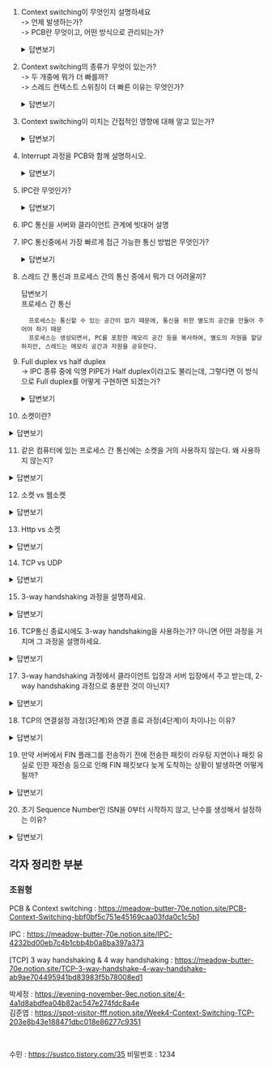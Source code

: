 
1. Context switching이 무엇인지 설명하세요 <br> 
    -> 언제 발생하는가? <br> 
    -> PCB란 무엇이고, 어떤 방식으로 관리되는가?

   <details>
       <summary>답변보기</summary>
       Q) Context switching이 무엇인지 설명하세요 
       <br>
       A) CPU가 이전의 프로세스 상태를 PCB에 보관하고, 또 다른 프로세스의 정보를 PCB에 읽어 레지스터에 적재하는 과정
       <br>
       <br>
       Q) 언제 발생하는가?
       <br>
       A) 주어진 time slice를 다 사용했거나, IO 작업을 해야하거나, 다른 리소스를 기다려야 하거나
       <br>
       <br>
       Q) PCB란 무엇이고, 어떤 방식으로 관리가 되는가?
       <br>
       A) 프로세스 메타데이터들을 저장해 놓는 곳, 한 PCB 안에는 한 프로세스의 정보가 담김. Linked list 방식으로 관리
   </details>

2. Context switching의 종류가 무엇이 있는가? <br>
   -> 두 개중에 뭐가 더 빠를까? <br>
   -> 스레드 컨텍스트 스위칭이 더 빠른 이유는 무엇인가?

   <details>
       <summary>답변보기</summary>
        Q) Context switching의 종류가 무엇이 있는가? 
       <br>
       A) 스레드 컨텍스트 스위칭, 프로세스 컨텍스트 스위칭
       <br>
       <br>
       Q) 스레드 컨텍스트 스위칭이 더 빠른 이유는?
       <br>
       A1) 쓰레드는 공유하는 영역이 많기 때문에 컨텍스트 스위칭이 빠르다. <br>
       A2) 프로세스 컨텍스트 스위칭이 일어났을 경우, 공유하는 데이터가 없으므로 캐쉬가 지금껏 쌓아 놓은 데이터들이 무너지고 새로 캐쉬정보를 쌓아야 한다. 이것이 프로세스 컨텍스트 스위칭에 부담이 되는 요소이다. <br> 반면, 쓰레드라면 저장된 캐쉬 데이터는 쓰레드가 바뀌어도 공유하는 데이터가 있으므로 의미있다. 그러므로 컨텍스트 스위칭이 빠른 것이다.
   </details>

3. Context switching이 미치는 간접적인 영향에 대해 알고 있는가?
   <details>
       <summary>답변보기</summary>
       캐시 오염 <br>
   
      https://youtu.be/Xh9Nt7y07FE
   
   </details>
   
4. Interrupt 과정을 PCB와 함께 설명하시오.

   <details>
       <summary>답변보기</summary>
      1. 입출력 장치는 CPU에 인터럽트 요청 신호를 보낸다. <br>
      2. CPU는 실행 사이클이 끝나고 명령어를 인출하기 전 항상 인터럽트 여부를 확인한다. <br>
      3. CPU는 인터럽트 요청을 확인하고 인터럽트 플래그를 통해 현재 인터럽트를 받아들일 수 있는지 여부를 확인한다. <br>
      4. 인터럽트를 받아들일 수 있다면 CPU는 지금까지의 작업을 PCB에 백업한다. <br>
      5. CPU는 인터럽트 벡터를 참조하여 인터럽트 서비스 루틴을 실행한다. <br>
      6. 인터럽트 서비스 루틴 실행이 끝나면 4번에서 백업해 둔 작업을 복구하여 실행을 재개한다.
   </details>

5. IPC란 무엇인가? 

   <details>
       <summary>답변보기</summary>
       프로세스의 통신을 위한 것
   </details>

6. IPC 통신을 서버와 클라이언트 관계에 빗대어 설명




7. IPC 통신중에서 가장 빠르게 접근 가능한 통신 방법은 무엇인가?

   <details>
       <summary>답변보기</summary>
         공유 메모리 방식. 중개자 없이 곧바로 메모리에 접근할 수 있기 때문에 가장 빠르다.
   </details>


8. 스레드 간 통신과 프로세스 간의 통신 중에서 뭐가 더 어려울끼?

    <detail>
       <summary>답변보기</summary>
         프로세스 간 통신

         프로세스는 통신할 수 있는 공간이 없기 때문에, 통신을 위한 별도의 공간을 만들어 주어야 하기 때문
         프로세스는 생성되면서, PC를 포함한 메모리 공간 등을 복사하여, 별도의 자원을 할당하지만, 스레드는 메모리 공간과 자원을 공유한다.
    </detail>


9. Full duplex vs half duplex <br>
   -> IPC 종류 중에 익명 PIPE가 Half duplex이라고도 불리는데, 그렇다면 이 방식으로 Full duplex를 어떻게 구현하면 되겠는가?

   <details>
       <summary>답변보기</summary>
       Q) Full duplex vs Half duplex <br>
       A) Full duplex는 전이중 통신, Half duplex는 반이중 통신
       <br>
       <br>
       Q) IPC 종류 중에 익명 PIPE가 반이중 통신이라고도 불리는데, 그렇다면 이방식으로 Full duplex를 어떻게 구현하면 되겠는가? <br>
       A) 2개의 파이프를 구성하여 구현한다.
   </details>

10. 소켓이란?

   <details>
       <summary>답변보기</summary>
       소켓은 두 응용 프로그램을 연결하는데 사용된다. 연결의 끝점을 소켓이라고 한다.
   </details>


11. 같은 컴퓨터에 있는 프로세스 간 통신에는 소켓을 거의 사용하지 않는다. 왜 사용하지 않는지?

   <details>
       <summary>답변보기</summary>
       소켓을 사용하려면 많은 전처리를 해야하기 때문에 다른 프로세스 간 통신방법보다 느리다.
   </details>


12. 소켓 vs 웹소켓

   <details>
       <summary>답변보기</summary>
       웹 소켓은 TCP 소켓과 구분되는 것이 아니라 소켓의 추상화된 형태이다.
      https://gusrb3164.github.io/web/2021/10/28/websocket-socket/
   </details>

13. Http vs 소켓

   <details>
       <summary>답변보기</summary>
       Http : 단방향 통신
       <br>
       Socket : 양방향 통신. Server와 Client가 특정 Port를 통해 연결을 유지하고 있어 실시간으로 양방향 통신을 할 수 있는 방식
   </details>


14. TCP vs UDP

   <details>
       <summary>답변보기</summary>
       - TCP <br>
       연결형 서비스로 3-way handshaking 과정을 통해 연결을 설정하기 때문에 높은 신뢰성을 보장하지만, 속도가 비교적 느리다는 단점이 있다.
      <br>
      - UDP <br>
      비연결형 서비스로 3-way handshaking을 사용하지 않기 때문에 신뢰성이 떨어지는 단점이 있지만, 데이터 수신 여부를 확인하지 않기 때문에 속도가 빠르다는 장점이 있다.
   </details>

15. 3-way handshaking 과정을 설명하세요.

   <details>
       <summary>답변보기</summary>
       1. 클라이언트가 서버에게 SYN 패킷을 보냄 <br>
      2. 서버가 SYN을 받고, 클라이언트로 받았다는 신호인 ACK와 SYN 패킷을 보냄 <br>
      3. 클라이언트는 서버의 응답은 ACK와 SYN 패킷을 받고, ACK를 서버로 보냄
   </details>   

16. TCP통신 종료시에도 3-way handshaking을 사용하는가? 아니면 어떤 과정을 거치며 그 과정을 설명하세요.

   <details>
       <summary>답변보기</summary>
       4-way handshaking을 사용한다. 4-way handshaking은 다음 과정을 거친다. <br><br>
      1. 클라이언트는 서버에게 연결을 종료한다는 FIN 플래그를 보낸다. <br>
      2. 서버는 FIN을 받고, 확인했다는 ACK를 클라이언트에게 보낸다. (이때 모든 데이터를 보내기 위해 CLOSE_WAIT 상태가 된다)<br>
      3. 데이터를 모두 보냈다면, 연결이 종료되었다는 FIN 플래그를 클라이언트에게 보낸다.<br>
      4. 클라이언트는 FIN을 받고, 확인했다는 ACK를 서버에게 보낸다. (아직 서버로부터 받지 못한 데이터가 있을 수 있으므로 TIME_WAIT을 통해 기다린다.)
   </details>


17. 3-way handshaking 과정에서 클라이언트 입장과 서버 입장에서 주고 받는데, 2-way handshaking 과정으로 충분한 것이 아닌지?

   <details>
       <summary>답변보기</summary>

       두 번의 전송으로 연결이 완료된 것 같지만, 이 과정은 클라이언트 입장에서 서버에게 패킷을 보내고 받을 수 있다는 확인밖에 할 수 없다.
       서버 입장에서는 클라이언트에게 패킷을 전송한 것이 잘 도착했는 지 알 수 없기 때문에 3-way handshaking 과정이 필요하다.
       서버도 클라이언트에게 SYN을 보내고, ACK를 받음으로써 완벽한 연결의 확인을 하는 과정이 있어야 한다. 

   </details>

18. TCP의 연결설정 과정(3단계)와 연결 종료 과정(4단계)이 차이나는 이유?

   <details>
       <summary>답변보기</summary>

       Client가 데이터 전송을 마쳤다고 하더라도 서버는 아직 보낼 데이터가 남아있을 수 있기 때문에 일단 FIN에 대한 ACK만 보내고, 데이터를 모두 전송한 후에 자신도 FIN에 대한 메시지를 보내기 때문이다.

   </details>

19. 만약 서버에서 FIN 플래그를 전송하기 전에 전송한 패킷이 라우팅 지연이나 패킷 유실로 인한 재전송 등으로 인해 FIN 패킷보다 늦게 도착하는 상황이 발생하면 어떻게 될까?

   <details>
       <summary>답변보기</summary>

       이런 현상에 대비하여, 클라이언트는 서버로부터 FIN 플래그를 수신하더라도 일정 시간(DEFAULT 240sec)동안 세션을 남겨두고 잉여 패킷을 기다리는 과정을 거친다
       (TIME_WAIT 과정)
   </details>

20. 초기 Sequence Number인 ISN을 0부터 시작하지 않고, 난수를 생성해서 설정하는 이유?

   <details>
       <summary>답변보기</summary>

       Connection을 맺을 때 사용하는 포트(Port)는 유한 범위 내에서 사용하고, 시간이 지남에 따라 재사용된다.
       따라서 두 통신 호스트가 과거에 사용된 포트 번호 쌍을 사용하는 가능성이 존재한다.
       서버 측에서는 패킷의 SYN을 보고, 패킷을 구분ㅅ하게 되는데, 난수가 아닌 순차적인 Number가 전송된다면, 이전의 Connection으로부터 오는 패킷으로 인식할 수 있다.
       이런 문제가 발생할 가능성을 줄이기 위해서 난수로 ISN을 설정한다.
   </details>



## 각자 정리한 부분

### 조원형

PCB & Context switching : https://meadow-butter-70e.notion.site/PCB-Context-Switching-bbf0bf5c751e45169caa03fda0c1c5b1
<br><br>
IPC : https://meadow-butter-70e.notion.site/IPC-4232bd00eb7c4b1cbb4b0a8ba397a373
<br><br>
[TCP] 3 way handshaking & 4 way handshaking : https://meadow-butter-70e.notion.site/TCP-3-way-handshake-4-way-handshake-ab9ae704495941bd83983f5b78008ed1


박세정 : https://evening-november-9ec.notion.site/4-4a1d8abdfea04b82ac547e274fdc8a4e
<br>
김준엽 : https://spot-visitor-fff.notion.site/Week4-Context-Switching-TCP-203e8b43e188471dbc018e86277c9351

<br>

수민 : https://sustco.tistory.com/35 비밀번호 : 1234
